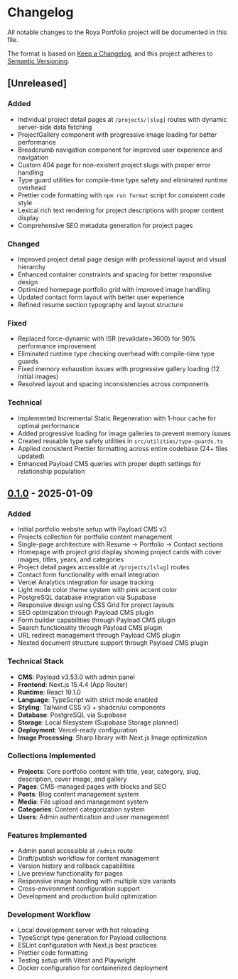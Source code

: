 # Changelog

All notable changes to the Roya Portfolio project will be documented in this file.

The format is based on [Keep a Changelog](https://keepachangelog.com/en/1.0.0/),
and this project adheres to [Semantic Versioning](https://semver.org/spec/v2.0.0.html).

## [Unreleased]

### Added

- Individual project detail pages at `/projects/[slug]` routes with dynamic server-side data fetching
- ProjectGallery component with progressive image loading for better performance
- Breadcrumb navigation component for improved user experience and navigation
- Custom 404 page for non-existent project slugs with proper error handling
- Type guard utilities for compile-time type safety and eliminated runtime overhead
- Prettier code formatting with `npm run format` script for consistent code style
- Lexical rich text rendering for project descriptions with proper content display
- Comprehensive SEO metadata generation for project pages

### Changed

- Improved project detail page design with professional layout and visual hierarchy
- Enhanced container constraints and spacing for better responsive design
- Optimized homepage portfolio grid with improved image handling
- Updated contact form layout with better user experience
- Refined resume section typography and layout structure

### Fixed

- Replaced force-dynamic with ISR (revalidate=3600) for 90% performance improvement
- Eliminated runtime type checking overhead with compile-time type guards
- Fixed memory exhaustion issues with progressive gallery loading (12 initial images)
- Resolved layout and spacing inconsistencies across components

### Technical

- Implemented Incremental Static Regeneration with 1-hour cache for optimal performance
- Added progressive loading for image galleries to prevent memory issues
- Created reusable type safety utilities in `src/utilities/type-guards.ts`
- Applied consistent Prettier formatting across entire codebase (24+ files updated)
- Enhanced Payload CMS queries with proper depth settings for relationship population

## [0.1.0] - 2025-01-09

### Added

- Initial portfolio website setup with Payload CMS v3
- Projects collection for portfolio content management
- Single-page architecture with Resume → Portfolio → Contact sections
- Homepage with project grid display showing project cards with cover images, titles, years, and categories
- Project detail pages accessible at `/projects/[slug]` routes
- Contact form functionality with email integration
- Vercel Analytics integration for usage tracking
- Light mode color theme system with pink accent color
- PostgreSQL database integration via Supabase
- Responsive design using CSS Grid for project layouts
- SEO optimization through Payload CMS plugin
- Form builder capabilities through Payload CMS plugin
- Search functionality through Payload CMS plugin
- URL redirect management through Payload CMS plugin
- Nested document structure support through Payload CMS plugin

### Technical Stack

- **CMS**: Payload v3.53.0 with admin panel
- **Frontend**: Next.js 15.4.4 (App Router)
- **Runtime**: React 19.1.0
- **Language**: TypeScript with strict mode enabled
- **Styling**: Tailwind CSS v3 + shadcn/ui components
- **Database**: PostgreSQL via Supabase
- **Storage**: Local filesystem (Supabase Storage planned)
- **Deployment**: Vercel-ready configuration
- **Image Processing**: Sharp library with Next.js Image optimization

### Collections Implemented

- **Projects**: Core portfolio content with title, year, category, slug, description, cover image, and gallery
- **Pages**: CMS-managed pages with blocks and SEO
- **Posts**: Blog content management system
- **Media**: File upload and management system
- **Categories**: Content categorization system
- **Users**: Admin authentication and user management

### Features Implemented

- Admin panel accessible at `/admin` route
- Draft/publish workflow for content management
- Version history and rollback capabilities
- Live preview functionality for pages
- Responsive image handling with multiple size variants
- Cross-environment configuration support
- Development and production build optimization

### Development Workflow

- Local development server with hot reloading
- TypeScript type generation for Payload collections
- ESLint configuration with Next.js best practices
- Prettier code formatting
- Testing setup with Vitest and Playwright
- Docker configuration for containerized deployment

[0.1.0]: https://github.com/turalnovruzov/roya-portfolio/releases/tag/v0.1.0
